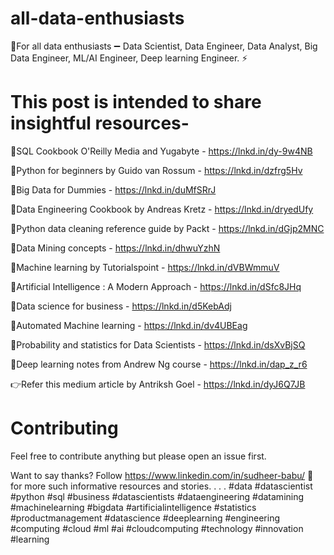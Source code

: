 # all-data-enthusiasts
🔖For all data enthusiasts ➖ Data Scientist, Data Engineer, Data Analyst, Big Data Engineer, ML/AI Engineer, Deep learning Engineer. ⚡


# This post is intended to share insightful resources-

🎯SQL Cookbook O'Reilly Media and Yugabyte - https://lnkd.in/dy-9w4NB

🎯Python for beginners by Guido van Rossum - https://lnkd.in/dzfrg5Hv

🎯Big Data for Dummies - https://lnkd.in/duMfSRrJ

🎯Data Engineering Cookbook by Andreas Kretz - https://lnkd.in/dryedUfy

🎯Python data cleaning reference guide by Packt - https://lnkd.in/dGjp2MNC

🎯Data Mining concepts - https://lnkd.in/dhwuYzhN

🎯Machine learning by Tutorialspoint - https://lnkd.in/dVBWmmuV 

🎯Artificial Intelligence : A Modern Approach -  https://lnkd.in/dSfc8JHq

🎯Data science for business - https://lnkd.in/d5KebAdj

🎯Automated Machine learning - https://lnkd.in/dv4UBEag

🎯Probability and statistics for Data Scientists - https://lnkd.in/dsXvBjSQ

🎯Deep learning notes from Andrew Ng course - https://lnkd.in/dap_z_r6

👉Refer this medium article by Antriksh Goel - https://lnkd.in/dyJ6Q7JB


# Contributing

Feel free to contribute anything but please open an issue first.

Want to say thanks? 
Follow https://www.linkedin.com/in/sudheer-babu/ 🔺 for more such informative resources and stories.
.
.
.
#data #datascientist #python #sql #business #datascientists #dataengineering #datamining #machinelearning #bigdata #artificialintelligence #statistics #productmanagement #datascience #deeplearning #engineering #computing #cloud #ml #ai #cloudcomputing #technology #innovation #learning

